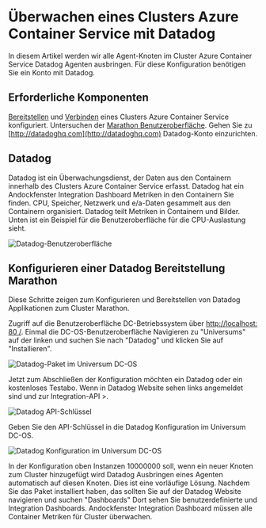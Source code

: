 <properties
   pageTitle="Überwachen ein Clusters Azure Container Service mit Datadog | Microsoft Azure"
   description="Überwachen eines Clusters Azure Container Service mit Datadog. Verwenden Sie die DC-OS-Web-Benutzeroberfläche der Datadog-Agenten zum Cluster."
   services="container-service"
   documentationCenter=""
   authors="rbitia"
   manager="timlt"
   editor=""
   tags="acs, azure-container-service"
   keywords="DC/OS Andockfenster Schwarm Azure-Container"/>

<tags
   ms.service="container-service"
   ms.devlang="na"
   ms.topic="article"
   ms.tgt_pltfrm="na"
   ms.workload="infrastructure"   
   ms.date="07/28/2016"
   ms.author="t-ribhat"/>

# <a name="monitor-an-azure-container-service-cluster-with-datadog"></a>Überwachen eines Clusters Azure Container Service mit Datadog

In diesem Artikel werden wir alle Agent-Knoten im Cluster Azure Container Service Datadog Agenten ausbringen. Für diese Konfiguration benötigen Sie ein Konto mit Datadog. 

## <a name="prerequisites"></a>Erforderliche Komponenten 

[Bereitstellen](container-service-deployment.md) und [Verbinden](container-service-connect.md) eines Clusters Azure Container Service konfiguriert. Untersuchen der [Marathon Benutzeroberfläche](container-service-mesos-marathon-ui.md). Gehen Sie zu [http://datadoghq.com](http://datadoghq.com) Datadog-Konto einzurichten. 

## <a name="datadog"></a>Datadog 

Datadog ist ein Überwachungsdienst, der Daten aus den Containern innerhalb des Clusters Azure Container Service erfasst. Datadog hat ein Andockfenster Integration Dashboard Metriken in den Containern Sie finden. CPU, Speicher, Netzwerk und e/a-Daten gesammelt aus den Containern organisiert. Datadog teilt Metriken in Containern und Bilder. Unten ist ein Beispiel für die Benutzeroberfläche für die CPU-Auslastung sieht.

![Datadog-Benutzeroberfläche](./media/container-service-monitoring/datadog4.png)

## <a name="configure-a-datadog-deployment-with-marathon"></a>Konfigurieren einer Datadog Bereitstellung Marathon

Diese Schritte zeigen zum Konfigurieren und Bereitstellen von Datadog Applikationen zum Cluster Marathon. 

Zugriff auf die Benutzeroberfläche DC-Betriebssystem über [http://localhost: 80 /](http://localhost:80/). Einmal die DC-OS-Benutzeroberfläche Navigieren zu "Universums" auf der linken und suchen Sie nach "Datadog" und klicken Sie auf "Installieren".

![Datadog-Paket im Universum DC-OS](./media/container-service-monitoring/datadog1.png)

Jetzt zum Abschließen der Konfiguration möchten ein Datadog oder ein kostenloses Testabo. Wenn in Datadog Website sehen links angemeldet sind und zur Integration-API >. 

![Datadog API-Schlüssel](./media/container-service-monitoring/datadog2.png)

Geben Sie den API-Schlüssel in die Datadog Konfiguration im Universum DC-OS. 

![Datadog Konfiguration im Universum DC-OS](./media/container-service-monitoring/datadog3.png) 

In der Konfiguration oben Instanzen 10000000 soll, wenn ein neuer Knoten zum Cluster hinzugefügt wird Datadog Ausbringen eines Agenten automatisch auf diesen Knoten. Dies ist eine vorläufige Lösung. Nachdem Sie das Paket installiert haben, das sollten Sie auf der Datadog Website navigieren und suchen "Dashboards" Dort sehen Sie benutzerdefinierte und Integration Dashboards. Andockfenster Integration Dashboard müssen alle Container Metriken für Cluster überwachen. 

